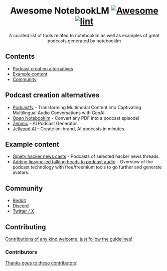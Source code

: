 <div align="center">

<!-- title -->

<!--lint ignore no-dead-urls-->

# Awesome NotebookLM [![Awesome](https://awesome.re/badge.svg)](https://awesome.re) [![lint](https://github.com/etewiah/awesome-notebooklm/actions/workflows/lint.yaml/badge.svg)](https://github.com/etewiah/awesome-notebooklm/actions/workflows/lint.yaml)

<!-- subtitle -->

A curated list of tools related to notebooklm as well as examples of great podcasts generated by notebooklm

<!-- image -->

<!-- <a href="" target="_blank" rel="noopener noreferrer">
  <img src="" />
</a> -->

</div>

<!-- TOC -->

## Contents

- [Podcast creation alternatives](#podcast-creation-alternatives)
- [Example content](#example-content)
- [Community](#community)

<!-- CONTENT -->

## Podcast creation alternatives

- [Podcastfy](https://github.com/souzatharsis/podcastfy) - Transforming Multimodal Content into Captivating Multilingual Audio Conversations with GenAI.
- [Open Notebooklm](https://github.com/gabrielchua/open-notebooklm) - Convert any PDF into a podcast episode!
- [Zenmic](https://zenmic.com) - AI Podcast Generator.
- [Jellypod AI](https://jellypod.ai/) - Create on-brand, AI podcasts in minutes.

<!-- END CONTENT -->

## Example content

- [Gipety hacker news casts](https://news.gipety.com/) - Podcasts of selected hacker news threads.
- [Adding lipsync-ed talking heads to podcast audio](https://andresvarela.com/2024/09/how-i-used-notebooklm-for-an-elevator-pitch/) - Overview of the podcast technology with free/freemium tools to go further and generate avatars.

## Community

<!-- list people worth following on social sites (Twitter, LinkedIn, GitHub, YouTube etc.) -->

- [Reddit](https://www.reddit.com/r/notebooklm/)
- [Discord](https://discord.com/invite/Az2N7BwV7r?sjid=15620215024250848195-NC )
- [Twitter / X](https://x.com/notebooklm_pods)


## Contributing

[Contributions of any kind welcome, just follow the guidelines](contributing.md)!

### Contributors

[Thanks goes to these contributors](https://github.com/etewiah/awesome-notebooklm/graphs/contributors)!
